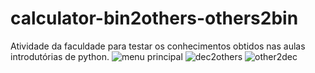 # calculator-bin2others-others2bin
Atividade da faculdade para testar os conhecimentos obtidos nas aulas introdutórias de python.
![menu principal](https://user-images.githubusercontent.com/101780645/177074305-7cdd6f0d-0cca-46db-8107-777c5c12513f.png)
![dec2others](https://user-images.githubusercontent.com/101780645/177074316-8697a5af-27fe-433e-84cc-f0555e25a0fa.png)
![other2dec](https://user-images.githubusercontent.com/101780645/177074310-9a3fe90c-3b3a-4407-a630-8cf60fd9d4b1.png)

